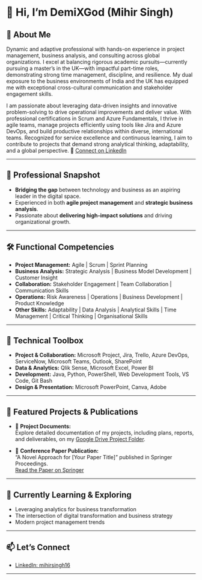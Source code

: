 # 👋 Hi, I’m DemiXGod (Mihir Singh)

## 🚀 About Me

Dynamic and adaptive professional with hands-on experience in project management, business analysis, and consulting across global organizations. I excel at balancing rigorous academic pursuits—currently pursuing a master’s in the UK—with impactful part-time roles, demonstrating strong time management, discipline, and resilience. My dual exposure to the business environments of India and the UK has equipped me with exceptional cross-cultural communication and stakeholder engagement skills.

I am passionate about leveraging data-driven insights and innovative problem-solving to drive operational improvements and deliver value. With professional certifications in Scrum and Azure Fundamentals, I thrive in agile teams, manage projects efficiently using tools like Jira and Azure DevOps, and build productive relationships within diverse, international teams. Recognized for service excellence and continuous learning, I aim to contribute to projects that demand strong analytical thinking, adaptability, and a global perspective. 
🔗 [Connect on LinkedIn](https://www.linkedin.com/in/mihirsingh16/)

---

## 💼 Professional Snapshot

- **Bridging the gap** between technology and business as an aspiring leader in the digital space.
- Experienced in both **agile project management** and **strategic business analysis**.
- Passionate about **delivering high-impact solutions** and driving organizational growth.

---

## 🛠️ Functional Competencies

- **Project Management:** Agile | Scrum | Sprint Planning
- **Business Analysis:** Strategic Analysis | Business Model Development | Customer Insight
- **Collaboration:** Stakeholder Engagement | Team Collaboration | Communication Skills
- **Operations:** Risk Awareness | Operations | Business Development | Product Knowledge
- **Other Skills:** Adaptability | Data Analysis | Analytical Skills | Time Management | Critical Thinking | Organisational Skills

---

## 🧰 Technical Toolbox

- **Project & Collaboration:** Microsoft Project, Jira, Trello, Azure DevOps, ServiceNow, Microsoft Teams, Outlook, SharePoint
- **Data & Analytics:** Qlik Sense, Microsoft Excel, Power BI
- **Development:** Java, Python, PowerShell, Web Development Tools, VS Code, Git Bash
- **Design & Presentation:** Microsoft PowerPoint, Canva, Adobe

---

## 🌟 Featured Projects & Publications

- 📁 **Project Documents:**  
  Explore detailed documentation of my projects, including plans, reports, and deliverables, on my [Google Drive Project Folder](https://drive.google.com/drive/folders/1z4dN2mMlP90j3F9T85cM-axPm1ZHQeez?usp=sharing).

- 📄 **Conference Paper Publication:**  
  “A Novel Approach for [Your Paper Title]” published in Springer Proceedings.  
  [Read the Paper on Springer](https://link.springer.com/chapter/10.1007/978-981-19-3148-2_23)

---

## 🌱 Currently Learning & Exploring

- Leveraging analytics for business transformation
- The intersection of digital transformation and business strategy
- Modern project management trends

---

## 📫 Let’s Connect

- [LinkedIn: mihirsingh16](https://www.linkedin.com/in/mihirsingh16/)

---

<!--
Want to showcase your projects or add a fun personal fact? Let me know!
-->